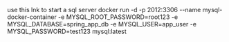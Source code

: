use this lnk to start a sql server
docker run -d -p 2012:3306 --name mysql-docker-container -e MYSQL_ROOT_PASSWORD=root123 -e MYSQL_DATABASE=spring_app_db -e MYSQL_USER=app_user -e MYSQL_PASSWORD=test123 mysql:latest
